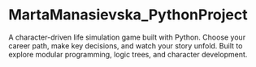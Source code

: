 # MartaManasievska_PythonProject
 A character-driven life simulation game built with Python. Choose your career path, make key decisions, and watch your story unfold. Built to explore modular programming, logic trees, and character development.
